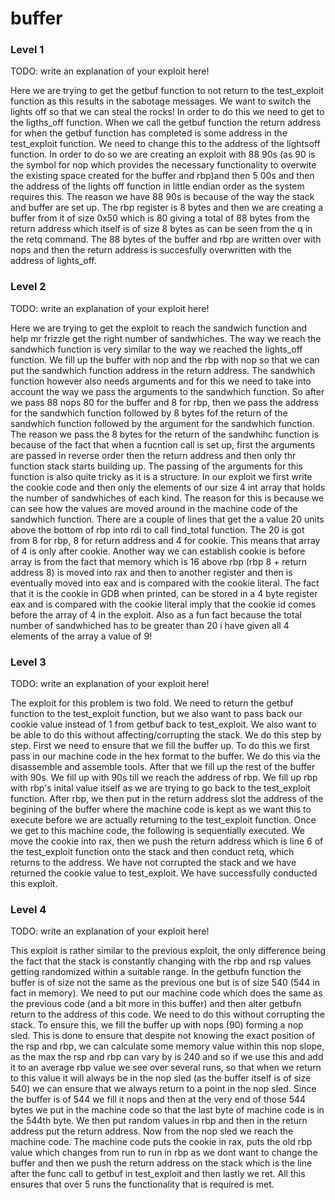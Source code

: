 # buffer

### Level 1

TODO: write an explanation of your exploit here!

Here we are trying to get the getbuf function to not return to the test_exploit function as this results in the sabotage messages. We want to switch the lights off so that we can steal the rocks! In order to do this we need to get to the ligths_off function. When we call the getbuf function the return address for when the getbuf function has completed is some address in the test_exploit function. We need to change this to the address of the lightsoff function. In order to do so we are creating an exploit with 88 90s (as 90 is the symbol for nop which provides the necessary functionality to overwite the existing space created for the buffer and rbp)and then 5 00s and then the address of the lights off function in little endian order as the system requires this. The reason we have 88 90s is because of the way the stack and buffer are set up. The rbp register is 8 bytes and then we are creating a buffer from it of size 0x50 which is 80 giving a total of 88 bytes from the return address which itself is of size 8 bytes as can be seen from the q in the retq command. The 88 bytes of the buffer and rbp are written over with nops and then the return address is succesfully overwritten with the address of lights_off.

### Level 2

TODO: write an explanation of your exploit here!

Here we are trying to get the exploit to reach the sandwich function and help mr frizzle get the right number of sandwhiches. The way we reach the sandwhich function is very similar to the way we reached the lights_off function. We fill up the buffer with nop and the rbp with nop so that we can put the sandwhich function address in the return address. The sandwhich function however also needs arguments and for this we need to take into account the way we pass the arguments to the sandwhich function. So after we pass 88 nops 80 for the buffer and 8 for rbp, then we pass the address for the sandwhich function followed by 8 bytes fof the return of the sandwhich function followed by the argument for the sandwhich function. The reason we pass the 8 bytes for the return of the sandwhihc function is because of the fact that when a fucntion call is set up, first the arguments are passed in reverse order then the return address and then only thr function stack starts building up. The passing of the arguments for this function is also quite tricky as it is a structure. In our exploit we first write the cookie code and then only the elements of our size 4 int array that holds the number of sandwhiches of each kind. The reason for this is because we can see how the values are moved around in the machine code of the sandwhich function. There are a couple of lines that get the a value 20 units above the bottom of rbp into rdi to call find_total function. The 20 is got from 8 for rbp, 8 for return address and 4 for cookie. This means that array of 4 is only after cookie. Another way we can establish cookie is before array is from the fact that memory which is 16 above rbp (rbp 8 + return address 8) is moved into rax and then to another register and then is eventually moved into eax and is compared with the cookie literal. The fact that it is the cookie in GDB when printed, can be stored in a 4 byte register eax and is compared with the cookie literal imply that the cookie id comes before the array of 4 in the exploit. Also as a fun fact because the total number of sandwhiched has to be greater than 20 i have given all 4 elements of the array a value of 9!

### Level 3

TODO: write an explanation of your exploit here! 

The exploit for this problem is two fold. We need to return the getbuf function to the test_exploit function, but we also want to pass back our cookie value instead of 1 from getbuf back to test_exploit. We also want to be able to do this without affecting/corrupting the stack. We do this step by step. First we need to ensure that we fill the buffer up. To do this we first pass in our machine code in the hex format to the buffer. We do this via the disassemble and assemble tools. After that we fill up the rest of the buffer with 90s. We fill up with 90s till we reach the address of rbp. We fill up rbp with rbp's inital value itself as we are trying to go back to the test_exploit function. After rbp, we then put in the return address slot the address of the begining of the buffer where the machine code is kept as we want this to execute before we are actually returning to the test_exploit function. Once we get to this machine code, the following is sequentially executed. We move the cookie into rax, then we push the return address which is line 6 of the test_exploit function onto the stack and then conduct retq, which returns to the address. We have not corrupted the stack and we have returned the cookie value to test_exploit. We have successfully conducted this exploit.

### Level 4

TODO: write an explanation of your exploit here!

This exploit is rather similar to the previous exploit, the only difference being the fact that the stack is constantly changing with the rbp and rsp values getting randomized within a suitable range. In the getbufn function the buffer is of size not the same as the previous one but is of size 540 (544 in fact in memory). We need to put our machine code which does the same as the previous code (and a bit more in this buffer) and then alter getbufn return to the address of this code. We need to do this without corrupting the stack. To ensure this, we fill the buffer up with nops (90) forming a nop sled. This is done to ensure that despite not knowing the exact position of the rsp and rbp, we can calculate some memory value within this nop slope, as the max the rsp and rbp can vary by is 240 and so if we use this and add it to an average rbp value we see over several runs, so that when we return to this value it will always be in the nop sled (as the buffer itself is of size 540)  we can ensure that we always return to a point in the nop sled. Since the buffer is of 544 we fill it nops and then at the very end of those 544 bytes we put in the machine code so that the last byte of machine code is in the 544th byte. We then put random values in rbp and then in the return address put the return address. Now from the nop sled we reach the machine code. The machine code puts the cookie in rax, puts the old rbp value which changes from run to run in rbp as we dont want to change the buffer and then we push the return address on the stack which is the line after the func call to getbuf in test_exploit and then lastly we ret. All this ensures that over 5 runs the functionality that is required is met. 

